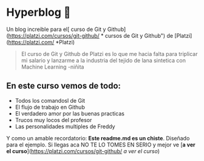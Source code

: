 # Hyperblog 💚
Un blog increible para el[ curso de Git y Github](https://platzi.com/cursos/git-github/ * cursos de Git y Github") de [Platzi](https://platzi.com/ *Platzi)
> El curso de Git y Github de Platzi es lo que me hacia falta para triplicar mi salario y lanzarme a la industria del tejido de lana sintetica con Machine Learning
> -niñita

## En este curso vemos de todo:
* Todos los comandosl de Git
* El flujo de trabajo en Github
* El verdadero amor por las buenas practicas
* Trucos muy locos del profesor
* Las personalidades multiples de Freddy

Y como un amable recordatorio: **Este readme.md es un chiste**. Diseñado para el ejemplo. Si llegas aca NO TE LO TOMES EN SERIO y mejor ve [**a ver el curso**](https://platzi.com/cursos/git-github/ *a ver el curso*)
